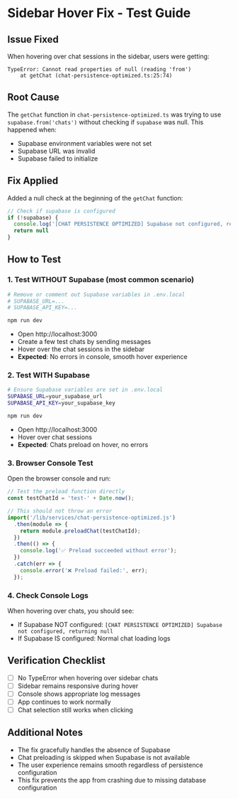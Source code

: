 # Sidebar Hover Fix - Test Guide

## Issue Fixed
When hovering over chat sessions in the sidebar, users were getting:
```
TypeError: Cannot read properties of null (reading 'from')
    at getChat (chat-persistence-optimized.ts:25:74)
```

## Root Cause
The `getChat` function in `chat-persistence-optimized.ts` was trying to use `supabase.from('chats')` without checking if `supabase` was null. This happened when:
- Supabase environment variables were not set
- Supabase URL was invalid
- Supabase failed to initialize

## Fix Applied
Added a null check at the beginning of the `getChat` function:
```typescript
// Check if supabase is configured
if (!supabase) {
  console.log('[CHAT PERSISTENCE OPTIMIZED] Supabase not configured, returning null')
  return null
}
```

## How to Test

### 1. Test WITHOUT Supabase (most common scenario)
```bash
# Remove or comment out Supabase variables in .env.local
# SUPABASE_URL=...
# SUPABASE_API_KEY=...

npm run dev
```

- Open http://localhost:3000
- Create a few test chats by sending messages
- Hover over the chat sessions in the sidebar
- **Expected**: No errors in console, smooth hover experience

### 2. Test WITH Supabase
```bash
# Ensure Supabase variables are set in .env.local
SUPABASE_URL=your_supabase_url
SUPABASE_API_KEY=your_supabase_key

npm run dev
```

- Open http://localhost:3000
- Hover over chat sessions
- **Expected**: Chats preload on hover, no errors

### 3. Browser Console Test
Open the browser console and run:
```javascript
// Test the preload function directly
const testChatId = 'test-' + Date.now();

// This should not throw an error
import('/lib/services/chat-persistence-optimized.js')
  .then(module => {
    return module.preloadChat(testChatId);
  })
  .then(() => {
    console.log('✅ Preload succeeded without error');
  })
  .catch(err => {
    console.error('❌ Preload failed:', err);
  });
```

### 4. Check Console Logs
When hovering over chats, you should see:
- If Supabase NOT configured: `[CHAT PERSISTENCE OPTIMIZED] Supabase not configured, returning null`
- If Supabase IS configured: Normal chat loading logs

## Verification Checklist

- [ ] No TypeError when hovering over sidebar chats
- [ ] Sidebar remains responsive during hover
- [ ] Console shows appropriate log messages
- [ ] App continues to work normally
- [ ] Chat selection still works when clicking

## Additional Notes

- The fix gracefully handles the absence of Supabase
- Chat preloading is skipped when Supabase is not available
- The user experience remains smooth regardless of persistence configuration
- This fix prevents the app from crashing due to missing database configuration